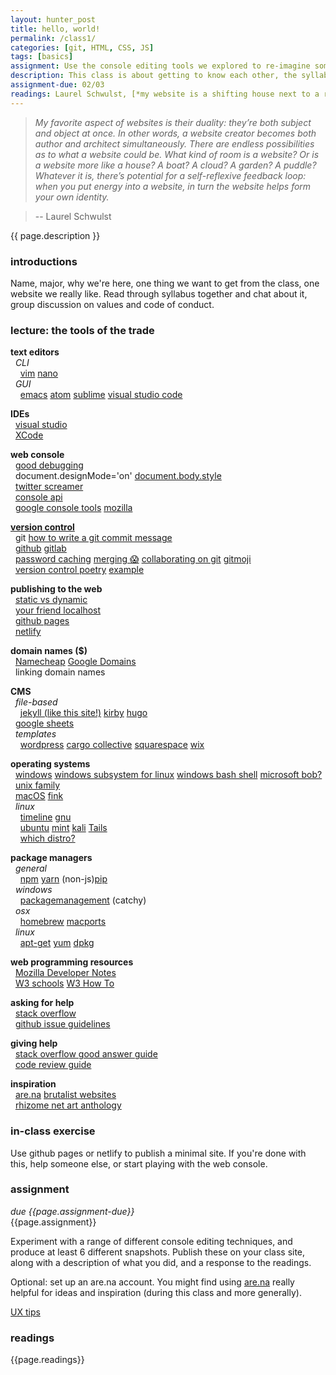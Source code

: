```yaml
---  
layout: hunter_post  
title: hello, world!  
permalink: /class1/  
categories: [git, HTML, CSS, JS]  
tags: [basics]  
assignment: Use the console editing tools we explored to re-imagine some websites that you use regularly. 
description: This class is about getting to know each other, the syllabus, and to give you some tools that will help you get set up for the rest of the semester. come with thoughts about what you're interested in, what you'd like to get out of your time in the class, and some websites you think are special.
assignment-due: 02/03
readings: Laurel Schwulst, [*my website is a shifting house next to a river of knowledge, what could yours be?*](https://thecreativeindependent.com/people/laurel-schwulst-my-website-is-a-shifting-house-next-to-a-river-of-knowledge-what-could-yours-be/)<br>Olia Lialina, [*Prof. Dr. Style*](http://contemporary-home-computing.org/prof-dr-style/)<br> JODI [*JODI.org*](http://wwwwwwwww.jodi.org)
---  
```


> *My favorite aspect of websites is their duality: they’re both subject and object at once. In other words, a website creator becomes both author and architect simultaneously. There are endless possibilities as to what a website could be. What kind of room is a website? Or is a website more like a house? A boat? A cloud? A garden? A puddle? Whatever it is, there’s potential for a self-reflexive feedback loop: when you put energy into a website, in turn the website helps form your own identity.*

> -- Laurel Schwulst

{{ page.description }}

### introductions  
Name, major, why we're here, one thing we want to get from the class, one website we really like. Read through syllabus together and chat about it, group discussion on values and code of conduct.

### lecture: the tools of the trade  

**text editors**  
  *CLI*  
    [vim](https://www.vim.org) [nano](https://www.nano-editor.org)  
  *GUI*  
    [emacs](https://www.gnu.org/software/emacs/) [atom](https://atom.io) [sublime](https://www.sublimetext.com) [visual studio code](https://code.visualstudio.com)
  
**IDEs**  
  [visual studio](https://visualstudio.microsoft.com)  
  [XCode](https://developer.apple.com/xcode/)  

**web console**  
  [good debugging](https://medium.com/appsflyer/10-tips-for-javascript-debugging-like-a-pro-with-console-7140027eb5f6)  
  document.designMode='on' [document.body.style](https://www.w3schools.com/jsref/dom_obj_style.asp)  
  [twitter screamer](https://twitter.com/bcrypt/status/928036206092439555?s=20)  
  [console api](https://developer.mozilla.org/en-US/docs/Web/API/console)  
  [google console tools](https://developers.google.com/web/tools/chrome-devtools/console) [mozilla](https://developer.mozilla.org/en-US/docs/Tools/Browser_Console)  

[**version control**](https://www.atlassian.com/git/tutorials/what-is-version-control)  
  git [how to write a git commit message](https://chris.beams.io/posts/git-commit/)  
  [github](https://github.com) [gitlab](https://about.gitlab.com)  
  [password caching](https://help.github.com/en/github/using-git/caching-your-github-password-in-git) [merging 😱](https://guide.freecodecamp.org/git/git-merge/) [collaborating on git](https://uoftcoders.github.io/studyGroup/lessons/git/collaboration/lesson/) [gitmoji](https://gitmoji.carloscuesta.me)  
  [version control poetry](https://github.com/tchoi8/poetry/) [example](https://github.com/rottytooth/poetry/commit/bce0e11e8538393ec47ca046d82d7e931e552ccb)  

**publishing to the web**  
  [static vs dynamic](https://wsvincent.com/static-vs-dynamic-websites-pros-and-cons/)  
  [your friend localhost](https://twitter.com/wongmjane/status/1209454781141377024?s=20)  
  [github pages](https://pages.github.com)  
  [netlify](https://www.netlify.com)  

**domain names ($)**  
  [Namecheap](https://www.namecheap.com) [Google Domains](https://domains.google.com/m/registrar/#)  
  linking domain names  

**CMS**  
  *file-based*  
    [jekyll (like this site!)](https://jekyllrb.com) [kirby](https://getkirby.com) [hugo](https://gohugo.io/)  
  [google sheets](https://blog.duijzer.com/posts/google-sheet-as-app-cms-part-1/)  
  *templates*  
    [wordpress](https://wordpress.com) [cargo collective](https://cargo.site) [squarespace](https://www.squarespace.com) [wix](https://www.wix.com)  

**operating systems**  
  [windows](https://en.wikipedia.org/wiki/Microsoft_Windows) [windows subsystem for linux](https://en.wikipedia.org/wiki/Windows_Subsystem_for_Linux) [windows bash shell](https://www.howtogeek.com/249966/how-to-install-and-use-the-linux-bash-shell-on-windows-10/) [microsoft bob?](https://www.youtube.com/watch?v=5teG6ou8mWU)  
  [unix family](https://en.wikipedia.org/wiki/MacOS#/media/File:Unix_timeline.en.svg)  
  [macOS](https://en.wikipedia.org/wiki/MacOS) [fink](http://www.finkproject.org/doc/users-guide/intro.php?phpLang=en#what)  
  *linux*  
    [timeline](https://upload.wikimedia.org/wikipedia/commons/1/1b/Linux_Distribution_Timeline.svg) [gnu](https://www.gnu.org)  
    [ubuntu](https://ubuntu.com/download) [mint](https://linuxmint.com) [kali](https://www.kali.org) [Tails](https://tails.boum.org)  
    [which distro?](https://www.techradar.com/best/best-linux-distros)  

**package managers**  
  *general*  
    [npm](https://www.npmjs.com) [yarn](https://yarnpkg.com/en/) (non-js)[pip](https://pypi.org/project/pip/)  
  *windows*  
    [packagemanagement](https://www.howtogeek.com/224111/HOW-TO-USE-PACKAGEMANAGEMENT-AKA-ONEGET-ON-WINDOWS-10/) (catchy)  
  *osx*  
    [homebrew](https://brew.sh) [macports](https://www.macports.org)  
  *linux*  
    [apt-get](https://www.computerhope.com/unix/apt-get.htm) [yum](https://access.redhat.com/articles/yum-cheat-sheet) [dpkg](https://www.cyberciti.biz/howto/question/linux/dpkg-cheat-sheet.php)  

**web programming resources**  
  [Mozilla Developer Notes](https://developer.mozilla.org/en-US/)  
  [W3 schools](https://www.w3schools.com) [W3 How To](https://www.w3schools.com/howto/default.asp)  

**asking for help**  
  [stack overflow](https://stackoverflow.com/help/how-to-ask)  
  [github issue guidelines](https://github.com/necolas/issue-guidelines/blob/master/CONTRIBUTING.md)  

**giving help**  
  [stack overflow good answer guide](https://stackoverflow.com/help/how-to-answer)  
  [code review guide](https://google.github.io/eng-practices/review/reviewer/standard.html)  

**inspiration**  
  [are.na](http://are.na) [brutalist websites](https://brutalistwebsites.com)  
  [rhizome net art anthology](https://anthology.rhizome.org)  

### in-class exercise  
Use github pages or netlify to publish a minimal site. If you're done with this, help someone else, or start playing with the web console.  
  
### assignment  
*due {{page.assignment-due}}*<br>
{{page.assignment}}

Experiment with a range of different console editing techniques, and produce at least 6 different snapshots. Publish these on your class site, along with a description of what you did, and a response to the readings.

Optional: set up an are.na account. You might find using [are.na](https://www.are.na) really helpful for ideas and inspiration (during this class and more generally). 

[UX tips](https://www.are.na/agnes-cameron/adversarial-interaction)

### readings
{{page.readings}}
